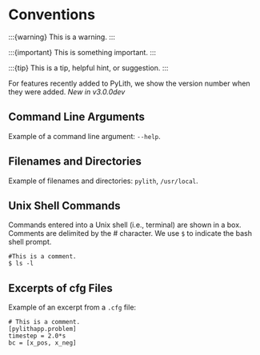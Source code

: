 # Conventions

:::{warning}
This is a warning.
:::

:::{important}
This is something important.
:::

:::{tip}
This is a tip, helpful hint, or suggestion.
:::

For features recently added to PyLith, we show the version number when they
were added.
*New in v3.0.0dev*

## Command Line Arguments

Example of a command line argument: `--help`.

## Filenames and Directories

Example of filenames and directories: `pylith`, `/usr/local`.

## Unix Shell Commands

Commands entered into a Unix shell (i.e., terminal) are shown in a box.
Comments are delimited by the # character. We use `$` to indicate the bash shell prompt.

```{code-block} bash
#This is a comment.
$ ls -l
```

## Excerpts of cfg Files

Example of an excerpt from a `.cfg` file:

```{code-block} cfg
# This is a comment.
[pylithapp.problem]
timestep = 2.0*s
bc = [x_pos, x_neg]
```
